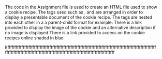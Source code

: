 The code in the Assignment file is used to create an HTML file used to show a cookie recipe.
The tags used such as <html>,<head> and <body> are arranged in order to display a presentable document of the cookie recipe.
The tags are nested into each other in a a parent-child format for example:<html><head></head></html>
There is a link provided to display the image of the cookie and an alternative description if no image is displayed
There is a link provided to access on the cookie recipes online shaded in blue

kffffffffffffffffffffffffffffffffffffffffffffffffffffffffffffffffffffffffffffffffffffffffffffffffffffffffffffffffffffffffffffffffffffffffffffffffffffffffffffffffffffffffffffffffffffffff
